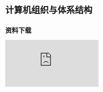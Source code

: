 # 计算机组织与体系结构


## 资料下载

![](https://gh.hitcs.cc/https://raw.githubusercontent.com/HIT-OpenCS/CS_Courses/main/选修课程/计算机组织与体系结构/file.md ":include")